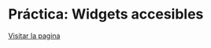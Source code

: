 # Práctica: Widgets accesibles

[Visitar la pagina](https://alu0101070650.github.io/uya-practicas-grupo13/widgets-accesibles/index.html)
